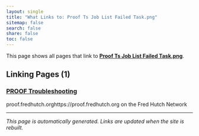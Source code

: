 ```yaml
---
layout: single
title: "What Links to: Proof Ts Job List Failed Task.png"
sitemap: false
search: false
share: false
toc: false
---
```


This page shows all pages that link to **[Proof Ts Job List Failed Task.png](/datademos/assets/proof_ts_job_list_failed_task.png)**.

## Linking Pages (1)

### [PROOF Troubleshooting](/datademos/proof-troubleshooting/)

proof.fredhutch.orghttps://proof.fredhutch.org on the Fred Hutch Network

---


*This page is automatically generated. Links are updated when the site is rebuilt.*
